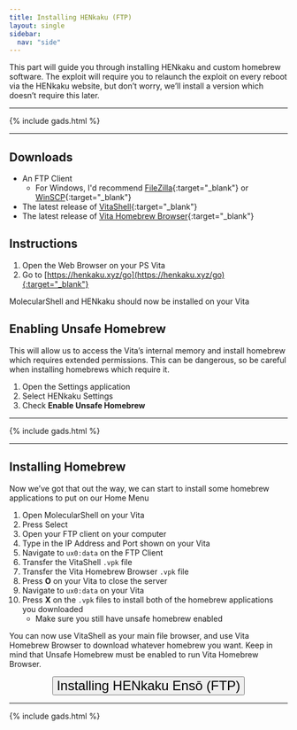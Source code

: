 ```yaml
---
title: Installing HENkaku (FTP)
layout: single
sidebar:
  nav: "side"
---
```


This part will guide you through installing HENkaku and custom homebrew software. The exploit will require you to relaunch the exploit on every reboot via the HENkaku website, but don’t worry, we’ll install a version which doesn’t require this later.

<hr>
{% include gads.html %}
<hr>

## Downloads
- An FTP Client
	- For Windows, I'd recommend [FileZilla](https://filezilla-project.org/){:target="_blank"} or [WinSCP](https://winscp.net/eng/download.php){:target="_blank"}
- The latest release of [VitaShell](https://github.com/TheOfficialFloW/VitaShell/releases/latest){:target="_blank"}
- The latest release of [Vita Homebrew Browser](https://github.com/devnoname120/vhbb/releases/latest){:target="_blank"}

## Instructions
1. Open the Web Browser on your PS Vita
2. Go to [https://henkaku.xyz/go](https://henkaku.xyz/go){:target="_blank"}

MolecularShell and HENkaku should now be installed on your Vita

## Enabling Unsafe Homebrew
This will allow us to access the Vita’s internal memory and install homebrew which requires extended permissions. This can be dangerous, so be careful when installing homebrews which require it.

1. Open the Settings application
2. Select HENkaku Settings
3. Check **Enable Unsafe Homebrew**

<hr>
{% include gads.html %}
<hr>

## Installing Homebrew
Now we’ve got that out the way, we can start to install some homebrew applications to put on our Home Menu

1. Open MolecularShell on your Vita
2. Press Select
3. Open your FTP client on your computer
4. Type in the IP Address and Port shown on your Vita
5. Navigate to `ux0:data` on the FTP Client
6. Transfer the VitaShell `.vpk` file
7. Transfer the Vita Homebrew Browser `.vpk` file
8. Press **O** on your Vita to close the server
9. Navigate to `ux0:data` on your Vita
2. Press **X** on the `.vpk` files to install both of the homebrew applications you downloaded
	- Make sure you still have unsafe homebrew enabled
	
You can now use VitaShell as your main file browser, and use Vita Homebrew Browser to download whatever homebrew you want. Keep in mind that Unsafe Homebrew must be enabled to run Vita Homebrew Browser.

<center><a href="/guide/installing-henkaku-enso-ftp" style="text-decoration: none;color: #ccc;font-weight:normal;"><button style="vertical-align:middle"><span><font size="+2">Installing HENkaku Ensō (FTP)</font></span></button></a></center>

<hr>
{% include gads.html %}